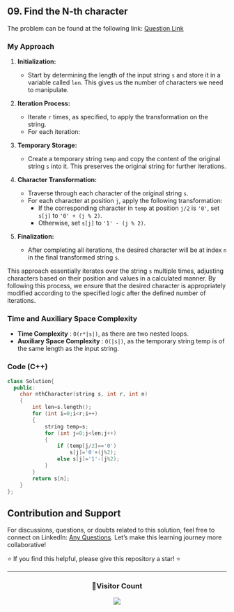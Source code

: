 ## 09. Find the N-th character

The problem can be found at the following link: [Question Link](https://www.geeksforgeeks.org/problems/find-the-n-th-character5925/1)

### My Approach

1. **Initialization:**

   - Start by determining the length of the input string `s` and store it in a variable called `len`. This gives us the number of characters we need to manipulate.

2. **Iteration Process:**
   - Iterate `r` times, as specified, to apply the transformation on the string.
   - For each iteration:
3. **Temporary Storage:**

   - Create a temporary string `temp` and copy the content of the original string `s` into it. This preserves the original string for further iterations.

4. **Character Transformation:**

   - Traverse through each character of the original string `s`.
   - For each character at position `j`, apply the following transformation:
     - If the corresponding character in `temp` at position `j/2` is `'0'`, set `s[j]` to `'0' + (j % 2)`.
     - Otherwise, set `s[j]` to `'1' - (j % 2)`.

5. **Finalization:**
   - After completing all iterations, the desired character will be at index `n` in the final transformed string `s`.

This approach essentially iterates over the string `s` multiple times, adjusting characters based on their position and values in a calculated manner. By following this process, we ensure that the desired character is appropriately modified according to the specified logic after the defined number of iterations.

### Time and Auxiliary Space Complexity

- **Time Complexity** : `O(r*|s|)`, as there are two nested loops.
- **Auxiliary Space Complexity** : `O(|s|)`, as the temporary string temp is of the same length as the input string.

### Code (C++)

```cpp
class Solution{
  public:
    char nthCharacter(string s, int r, int n)
    {
        int len=s.length();
        for (int i=0;i<r;i++)
        {
            string temp=s;
            for (int j=0;j<len;j++)
            {
                if (temp[j/2]=='0')
                    s[j]='0'+(j%2);
                else s[j]='1'-(j%2);
            }
        }
        return s[n];
    }
};
```

## Contribution and Support

For discussions, questions, or doubts related to this solution, feel free to connect on LinkedIn: [Any Questions](https://www.linkedin.com/in/patel-hetkumar-sandipbhai-8b110525a/). Let’s make this learning journey more collaborative!

⭐ If you find this helpful, please give this repository a star! ⭐

---

<div align="center">
  <h3><b>📍Visitor Count</b></h3>
</div>

<p align="center">
  <img src="https://visitor-badge.laobi.icu/badge?page_id=Hunterdii.GeeksforGeeks-POTD" />
</p>
